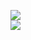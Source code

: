 [![](https://img.shields.io/badge/Made%20With-Github%20Spray-lightgrey.svg?style=for-the-badge&logo=github)](https://github.com/Annihil/github-spray#13428)  
[![](https://i.imgur.com/2DrTn0Z.gif)](https://github.com/Annihil/github-spray)
